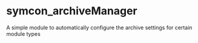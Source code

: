 # symcon_archiveManager

A simple module to automatically configure the archive settings for certain module types